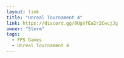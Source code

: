 ```yaml
---
layout: link
title: "Unreal Tournament 4"
link: https://discord.gg/0UgVfEa2r2CwcjJg
owner: "Storm"
tags: 
  - FPS Games
  - Unreal Tournament 4
---
```


